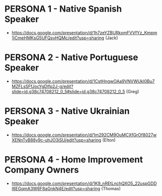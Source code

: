 # PERSONA 1 - Native Spanish Speaker  
- https://docs.google.com/presentation/d/1h7zeYZBURkxmFVVfYz_Kmpm1jCmeHMKsG5UFQsvHQMc/edit?usp=sharing (Jack)
# PERSONA 2 - Native Portuguese Speaker 
- https://docs.google.com/presentation/d/1CstHngwOAa9VNVWUkI0Bu7MZFLsSFfJocYgDlfp2J-g/edit?slide=id.g38c74708212_0_5#slide=id.g38c74708212_0_5 (Greg)
# PERSONA 3 - Native Ukrainian Speaker 
- https://docs.google.com/presentation/d/1m292CM9OuMCXfGrOf8027wXENnTvB88y9c-uhJO3iSU/edit?usp=sharing (Elton)
# PERSONA 4 - Home Improvement Company Owners
- https://docs.google.com/presentation/d/1K9_nREtLnchQXO5_22uspGDDl6EGqmA3W6F8aGnkN4E/edit?usp=sharing (Thomas)
